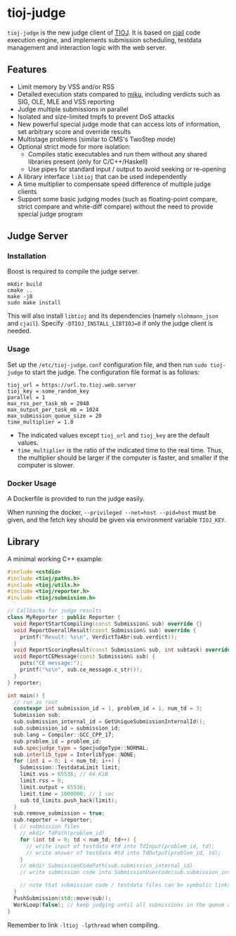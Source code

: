# tioj-judge

`tioj-judge` is the new judge client of [TIOJ](https://github.com/TIOJ-INFOR-Online-Judge/tioj). It is based on [cjail](https://github.com/Leo1003/cjail) code execution engine, and implements submission scheduling, testdata management and interaction logic with the web server.

## Features

- Limit memory by VSS and/or RSS
- Detailed execution stats compared to [miku](https://github.com/TIOJ-INFOR-Online-Judge/miku), including verdicts such as SIG, OLE, MLE and VSS reporting
- Judge multiple submissions in parallel
- Isolated and size-limited tmpfs to prevent DoS attacks
- New powerful special judge mode that can access lots of information, set arbitrary score and override results
- Multistage problems (similar to CMS's TwoStep mode)
- Optional strict mode for more isolation:
    - Compiles static executables and run them without any shared libraries present (only for C/C++/Haskell)
    - Use pipes for standard input / output to avoid seeking or re-opening
- A library interface `libtioj` that can be used independently
- A time multiplier to compensate speed difference of multiple judge clients
- Support some basic judging modes (such as floating-point compare, strict compare and white-diff compare) without the need to provide special judge program

## Judge Server

### Installation

Boost is required to compile the judge server.

```
mkdir build
cmake ..
make -j8
sudo make install
```

This will also install `libtioj` and its dependencies (namely `nlohmann_json` and `cjail`). Specify `-DTIOJ_INSTALL_LIBTIOJ=0` if only the judge client is needed.

### Usage

Set up the `/etc/tioj-judge.conf` configuration file, and then run `sudo tioj-judge` to start the judge. The configuration file format is as follows:

```
tioj_url = https://url.to.tioj.web.server
tioj_key = some_random_key
parallel = 1
max_rss_per_task_mb = 2048
max_output_per_task_mb = 1024
max_submission_queue_size = 20
time_multiplier = 1.0
```

- The indicated values except `tioj_url` and `tioj_key` are the default values.
- `time_multiplier` is the ratio of the indicated time to the real time. Thus, the multiplier should be larger if the computer is faster, and smaller if the computer is slower.

### Docker Usage

A Dockerfile is provided to run the judge easily.

When running the docker, `--privileged --net=host --pid=host` must be given, and the fetch key should be given via environment variable `TIOJ_KEY`.

## Library

A minimal working C++ example:

```c++
#include <cstdio>
#include <tioj/paths.h>
#include <tioj/utils.h>
#include <tioj/reporter.h>
#include <tioj/submission.h>

// Callbacks for judge results
class MyReporter : public Reporter {
  void ReportStartCompiling(const Submission& sub) override {}
  void ReportOverallResult(const Submission& sub) override {
    printf("Result: %s\n", VerdictToAbr(sub.verdict));
  }
  void ReportScoringResult(const Submission& sub, int subtask) override {}
  void ReportCEMessage(const Submission& sub) {
    puts("CE message:");
    printf("%s\n", sub.ce_message.c_str());
  }
} reporter;

int main() {
  // run as root
  constexpr int submission_id = 1, problem_id = 1, num_td = 3;
  Submission sub;
  sub.submission_internal_id = GetUniqueSubmissionInternalId();
  sub.submission_id = submission_id;
  sub.lang = Compiler::GCC_CPP_17;
  sub.problem_id = problem_id;
  sub.specjudge_type = SpecjudgeType::NORMAL;
  sub.interlib_type = InterlibType::NONE;
  for (int i = 0; i < num_td; i++) {
    Submission::TestdataLimit limit;
    limit.vss = 65536; // 64 KiB
    limit.rss = 0;
    limit.output = 65536;
    limit.time = 1000000; // 1 sec
    sub.td_limits.push_back(limit);
  }
  sub.remove_submission = true;
  sub.reporter = &reporter;
  { // submission files
    // mkdir TdPath(problem_id)
    for (int td = 0; td < num_td; td++) {
      // write input of testdata #td into TdInput(problem_id, td);
      // write answer of testdata #td into TdOutput(problem_id, td);
    }
    // mkdir SubmissionCodePath(sub.submission_internal_id)
    // write submission code into SubmissionUserCode(sub.submission_internal_id)

    // note that submission code / testdata files can be symbolic links
  }
  PushSubmission(std::move(sub));
  WorkLoop(false); // keep judging until all submissions in the queue are finished
}
```

Remember to link `-ltioj -lpthread` when compiling.
